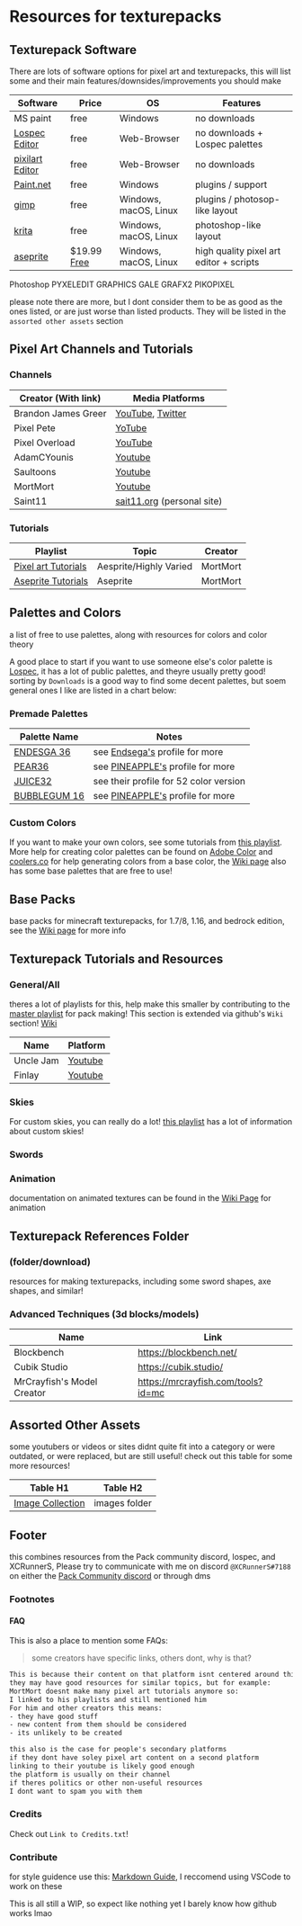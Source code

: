 <!--
Planned layout:

Software/editors
Pixel art tutorials collection
Palettes
Base Packs
Texturepack tips
Assets/references

-->

# Resources for texturepacks

## Texturepack Software

There are lots of software options for pixel art and texturepacks, this will list some and their main features/downsides/improvements you should make

Software | Price | OS | Features
--|--|--|--
MS paint | free | Windows | no downloads
[Lospec Editor](https://lospec.com/pixel-editor/app) | free | Web-Browser | no downloads + Lospec palettes
[pixilart Editor](https://www.pixilart.com/draw) | free | Web-Browser | no downloads <!-- USE THIS TYPE OF FORMAT -->
[Paint.net](https://www.getpaint.net/download.html) | free | Windows | plugins / support
[gimp](https://www.gimp.org/downloads/) | free | Windows, macOS, Linux | plugins / photosop-like layout
[krita](https://krita.org/en/download/krita-desktop/) | free | Windows, macOS, Linux | photoshop-like layout
[aseprite](https://aseprite.org/#buy) | $19.99 [Free](https://www.youtube.com/watch?v=WKeNJh_gIJU) | Windows, macOS, Linux | high quality pixel art editor + scripts
Photoshop
PYXELEDIT
GRAPHICS GALE
GRAFX2
PIKOPIXEL

please note there are more, but I dont consider them to be as good as the ones listed, or are just worse than listed products. They will be listed in the `assorted other assets` section

## Pixel Art Channels and Tutorials

### **Channels**

Creator (With link) | Media Platforms
--|--
Brandon James Greer | [YouTube](https://www.youtube.com/channel/UCC26K7LTSrJK0BPAUyyvtQg), [Twitter](https://twitter.com/BJGpixel)
Pixel Pete | [YoTube](https://www.youtube.com/user/MilkoDaily)
Pixel Overload | [YouTube](https://www.youtube.com/channel/UCAfpcnw3DvpcggcHKos_mvQ)
AdamCYounis | [Youtube](https://www.youtube.com/channel/UC08QfQDLAd9D7aYPFgBUIng)
Saultoons | [Youtube](https://www.youtube.com/user/saultoons)
MortMort | [Youtube](https://www.youtube.com/playlist?list=PLR3Ra9cf8aV06i2jKmgKvcYVHI86-4K_b)
Saint11 | [sait11.org](https://saint11.org/blog/pixel-art-tutorials/) (personal site)


### **Tutorials**

Playlist | Topic | Creator
--|--|--
[Pixel art Tutorials](https://www.youtube.com/playlist?list=PLR3Ra9cf8aV06i2jKmgKvcYVHI86-4K_b) | Aesprite/Highly Varied | MortMort
[Aseprite Tutorials](https://www.youtube.com/playlist?list=PLR3Ra9cf8aV2Zl8LIqT93rsgnpkSvmevk) | Aseprite | MortMort

## Palettes and Colors

a list of free to use palettes, along with resources for colors and color theory

A good place to start if you want to use someone else's color palette is [Lospec](https://lospec.com/palette-list), it has a lot of public palettes, and theyre usually pretty good! sorting by `Downloads` is a good way to find some decent palettes, but soem general ones I like are listed in a chart below:

### Premade Palettes

Palette Name | Notes
--|--
[ENDESGA 36](https://lospec.com/palette-list/endesga-36)| see [Endsega's](https://lospec.com/endesga) profile for more
[PEAR36](https://lospec.com/palette-list/pear36) | see [PINEAPPLE's](https://lospec.com/pinetreepizza) profile for more
[JUICE32](https://lospec.com/palette-list/juice32) | see their profile for 52 color version
[BUBBLEGUM 16](https://lospec.com/palette-list/bubblegum-16) | see [PINEAPPLE's](https://lospec.com/pinetreepizza) profile for more

### Custom Colors

If you want to make your own colors, see some tutorials from [this playlist](https://www.youtube.com/playlist?list=PLesud3jd5eXTeO3XkF1vOZzVGYsqG6APA). More help for creating color palettes can be found on [Adobe Color](https://color.adobe.com/create/color-wheel) and [coolers.co](https://coolors.co/) for help generating colors from a base color, the [Wiki page](https://github.com/XCRunnerS/Texturepack-Resources/wiki/Colors) also has some base palettes that are free to use!

## Base Packs

base packs for minecraft texturepacks, for 1.7/8, 1.16, and bedrock edition, see the [Wiki page](https://github.com/XCRunnerS/Texturepack-Resources/wiki/Base-Packs) for more info

## Texturepack Tutorials and Resources

### General/All

theres a lot of playlists for this, help make this smaller by contributing to the [master playlist](https://youtube.com/playlist?list=PLesud3jd5eXRF27Rtg65hc8NpUGVUayp_) for pack making! This section is extended via github's `Wiki` section! [Wiki](https://github.com/XCRunnerS/Texturepack-Resources/wiki)

Name | Platform
--|--
Uncle Jam | [Youtube](https://www.youtube.com/c/UncleJam/videos)
Finlay | [Youtube](https://www.youtube.com/channel/UCeJcXqFJLVT4vuo_X7CZATQ)

### Skies

For custom skies, you can really do a lot! [this playlist](https://www.youtube.com/playlist?list=PLesud3jd5eXTccV8b2srMem7SE0M-GvI0) has a lot of information about custom skies!

### Swords

<!-- https://cdn.discordapp.com/attachments/796121898777837608/796943163407073322/swordparts.png -->

### Animation

documentation on animated textures can be found in the [Wiki Page](https://github.com/XCRunnerS/Texturepack-Resources/wiki/Animation) for animation

## Texturepack References Folder

### **(folder/download)**

resources for making texturepacks, including some sword shapes, axe shapes, and similar!

### Advanced Techniques (3d blocks/models)

Name | Link
--|--
Blockbench | <https://blockbench.net/>
Cubik Studio | <https://cubik.studio/>
MrCrayfish's Model Creator | <https://mrcrayfish.com/tools?id=mc>

## Assorted Other Assets

some youtubers or videos or sites didnt quite fit into a category or were outdated, or were replaced, but are still useful! check out this table for some more resources!

Table H1 | Table H2
--|--
[Image Collection](https://imgur.com/a/YgQ1qih) | images folder

## Footer

this combines resources from the Pack community discord, lospec, and XCRunnerS, Please try to communicate with me on discord `@XCRunnerS#7188` on either the [Pack Community discord](https://discord.gg/6gEuhjun8q) or through dms

### Footnotes

#### FAQ

This is also a place to mention some FAQs:

> some creators have specific links, others dont, why is that?

```1
This is because their content on that platform isnt centered around this specific topic only
they may have good resources for similar topics, but for example:
MortMort doesnt make many pixel art tutorials anymore so:
I linked to his playlists and still mentioned him
For him and other creators this means:
- they have good stuff
- new content from them should be considered 
- its unlikely to be created

this also is the case for people's secondary platforms
if they dont have soley pixel art content on a second platform
linking to their youtube is likely good enough
the platform is usually on their channel
if theres politics or other non-useful resources
I dont want to spam you with them
```

### **Credits**

Check out `Link to Credits.txt`!

### Contribute

for style guidence use this: [Markdown Guide](https://guides.github.com/features/mastering-markdown/), I reccomend using VSCode to work on these

This is all still a WIP, so expect like nothing yet I barely know how github works lmao
